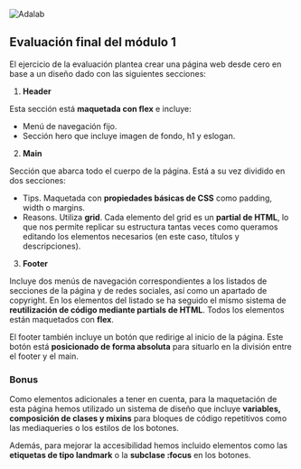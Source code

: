 ![Adalab](https://beta.adalab.es/resources/images/adalab-logo-155x61-bg-white.png)

## Evaluación final del módulo 1

El ejercicio de la evaluación plantea crear una página web desde cero en base a un diseño dado con las siguientes secciones:

1. **Header**

Esta sección está **maquetada con flex** e incluye:

- Menú de navegación fijo.
- Sección hero que incluye imagen de fondo, h1 y eslogan.

2. **Main**

Sección que abarca todo el cuerpo de la página. Está a su vez dividido en dos secciones:

- Tips. Maquetada con **propiedades básicas de CSS** como padding, width o margins.
- Reasons. Utiliza **grid**. Cada elemento del grid es un **partial de HTML**, lo que nos permite replicar su estructura tantas veces como queramos editando los elementos necesarios (en este caso, títulos y descripciones).

3. **Footer**

Incluye dos menús de navegación correspondientes a los listados de secciones de la página y de redes sociales, así como un apartado de copyright. En los elementos del listado se ha seguido el mismo sistema de **reutilización de código mediante partials de HTML**. Todos los elementos están maquetados con **flex**.

El footer también incluye un botón que redirige al inicio de la página. Este botón está **posicionado de forma absoluta** para situarlo en la división entre el footer y el main.

### Bonus

Como elementos adicionales a tener en cuenta, para la maquetación de esta página hemos utilizado un sistema de diseño que incluye **variables, composición de clases y mixins** para bloques de código repetitivos como las mediaqueries o los estilos de los botones.

Además, para mejorar la accesibilidad hemos incluido elementos como las **etiquetas de tipo landmark** o la **subclase :focus** en los botones.
